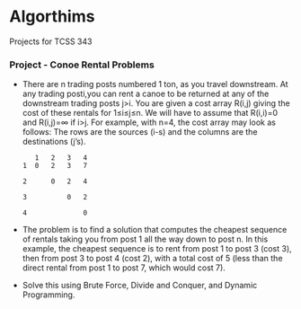 # Algorthims
Projects for TCSS 343

### Project - Conoe Rental Problems
* There are n trading posts numbered 1 ton, as you travel downstream. At any trading posti,you can rent a canoe to be returned at any of the downstream trading posts j>i. You are given a cost array R(i,j) giving the cost of these rentals for 1≤i≤j≤n. We will have to assume that R(i,i)=0 and R(i,j)=∞ if i>j. For example, with n=4, the cost array may look as follows: The rows are the sources (i-s) and the columns are the destinations (j’s).


         1   2   3   4
      1  0   2   3   7
    
      2      0   2   4
    
      3          0   2

      4              0
    
    
* The problem is to find a solution that computes the cheapest sequence of rentals taking you from post 1 all the way down to post n. In this example, the cheapest sequence is to rent from post 1 to post 3 (cost 3), then from post 3 to post 4 (cost 2), with a total cost of 5 (less than the direct rental from post 1 to post 7, which would cost 7).

* Solve this using Brute Force, Divide and Conquer, and Dynamic Programming.


